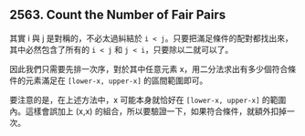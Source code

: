 ## 2563. Count the Number of Fair Pairs

其實 i 與 j 是對稱的，不必太過糾結於 `i < j`。只要把滿足條件的配對都找出來，其中必然包含了所有的 `i < j` 和 `j < i`，只要除以二就可以了。

因此我們只需要先排一次序，對於其中任意元素 x，用二分法求出有多少個符合條件的元素滿足在 `[lower-x, upper-x]` 的區間範圍即可。

要注意的是，在上述方法中，x 可能本身就恰好在 `[lower-x, upper-x]` 的範圍內。這樣會誤加上 (x,x) 的組合，所以要驗證一下，如果符合條件，就額外扣掉一次。
